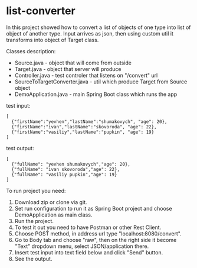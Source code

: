 # list-converter

In this project showed how to convert a list of objects of one type into list of object of another type. Input arrives as json, then using custom util it transforms into object of Target class.

Classes description:

* Source.java - object that will come from outside
* Target.java - object that server will produce
* Controller.java - test controler that listens on "/convert" url
* SourceToTargetConverter.java - util which produce Target from Source object
* DemoApplication.java - main Spring Boot class which runs the app

test input:

```
[
  {"firstName":"yevhen","lastName":"shumakovych", "age": 20},
  {"firstName":"ivan","lastName":"skovoroda", "age": 22},
  {"firstName":"vasiliy","lastName":"pupkin", "age": 19}
]
```
test output:

```
[
  {"fullName": "yevhen shumakovych","age": 20},
  {"fullName": "ivan skovoroda","age": 22},
  {"fullName": "vasiliy pupkin","age": 19}
]
```
To run project you need:


1. Download zip or clone via git.
2. Set run configuration to run it as Spring Boot project and choose DemoApplication as main class.
3. Run the project.
4. To test it out you need to have Postman or other Rest Client. 
5. Choose POST method, in address url type "localhost:8080/convert".
6. Go to Body tab and choose "raw", then on the right side it become "Text" dropdown menu, select JSON/application there.
7. Insert test input into text field below and click "Send" button.
8. See the output.
